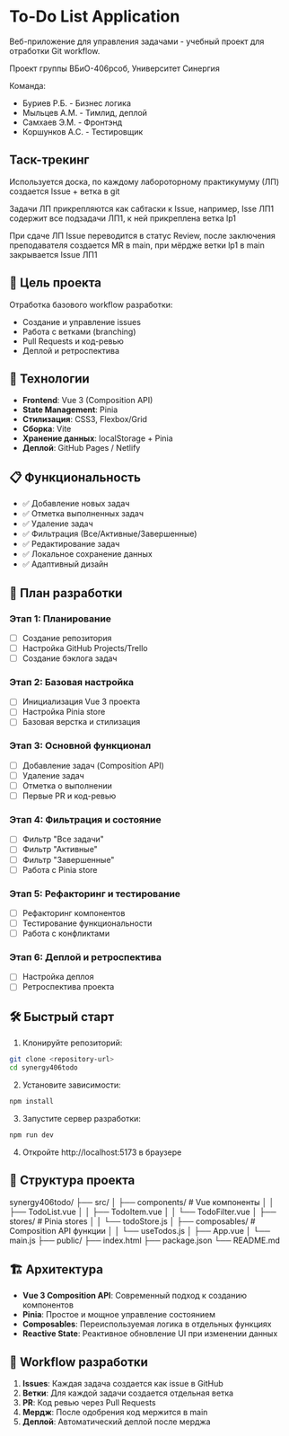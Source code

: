 # To-Do List Application
Веб-приложение для управления задачами - учебный проект для отработки Git workflow.

Проект группы ВБиО-406рсоб, Университет Синергия

Команда:
- Буриев Р.Б. - Бизнес логика
- Мыльцев А.М. - Тимлид, деплой
- Самхаев Э.М. - Фронтэнд
- Коршунков А.С. - Тестировщик

## Таск-трекинг
Используется доска, по каждому лабороторному практикумуму (ЛП) создается Issue + ветка в git

Задачи ЛП прикрепляются как сабтаски к Issue, например, Isse ЛП1 содержит все подзадачи ЛП1, к ней прикреплена ветка lp1

При сдаче ЛП Issue переводится в статус Review, после заключения преподавателя создается MR в main, при мёрдже ветки lp1 в main закрывается Issue ЛП1

## 🎯 Цель проекта
Отработка базового workflow разработки:
- Создание и управление issues
- Работа с ветками (branching)
- Pull Requests и код-ревью
- Деплой и ретроспектива

## 🤘 Технологии
- **Frontend**: Vue 3 (Composition API)
- **State Management**: Pinia
- **Стилизация**: CSS3, Flexbox/Grid
- **Сборка**: Vite
- **Хранение данных**: localStorage + Pinia
- **Деплой**: GitHub Pages / Netlify

## 📋 Функциональность
- ✅ Добавление новых задач
- ✅ Отметка выполненных задач
- ✅ Удаление задач
- ✅ Фильтрация (Все/Активные/Завершенные)
- ✅ Редактирование задач
- ✅ Локальное сохранение данных
- ✅ Адаптивный дизайн

## 🚩 План разработки

### Этап 1: Планирование
- [ ] Создание репозитория
- [ ] Настройка GitHub Projects/Trello
- [ ] Создание бэклога задач

### Этап 2: Базовая настройка
- [ ] Инициализация Vue 3 проекта
- [ ] Настройка Pinia store
- [ ] Базовая верстка и стилизация

### Этап 3: Основной функционал
- [ ] Добавление задач (Composition API)
- [ ] Удаление задач
- [ ] Отметка о выполнении
- [ ] Первые PR и код-ревью

### Этап 4: Фильтрация и состояние
- [ ] Фильтр "Все задачи"
- [ ] Фильтр "Активные"
- [ ] Фильтр "Завершенные"
- [ ] Работа с Pinia store

### Этап 5: Рефакторинг и тестирование
- [ ] Рефакторинг компонентов
- [ ] Тестирование функциональности
- [ ] Работа с конфликтами

### Этап 6: Деплой и ретроспектива
- [ ] Настройка деплоя
- [ ] Ретроспектива проекта

## 🛠 Быстрый старт

1. Клонируйте репозиторий:
```bash
git clone <repository-url>
cd synergy406todo
```

2. Установите зависимости:
```bash
npm install
```

3. Запустите сервер разработки:
```bash
npm run dev
```

4. Откройте http://localhost:5173 в браузере

## 📁 Структура проекта
synergy406todo/
├── src/
│ ├── components/ # Vue компоненты
│ │ ├── TodoList.vue
│ │ ├── TodoItem.vue
│ │ └── TodoFilter.vue
│ ├── stores/ # Pinia stores
│ │ └── todoStore.js
│ ├── composables/ # Composition API функции
│ │ └── useTodos.js
│ ├── App.vue
│ └── main.js
├── public/
├── index.html
├── package.json
└── README.md

## 🏗 Архитектура
- **Vue 3 Composition API**: Современный подход к созданию компонентов
- **Pinia**: Простое и мощное управление состоянием
- **Composables**: Переиспользуемая логика в отдельных функциях
- **Reactive State**: Реактивное обновление UI при изменении данных

## 🤝 Workflow разработки
1. **Issues**: Каждая задача создается как issue в GitHub
2. **Ветки**: Для каждой задачи создается отдельная ветка
3. **PR**: Код ревью через Pull Requests
4. **Мердж**: После одобрения код мержится в main
5. **Деплой**: Автоматический деплой после мерджа
